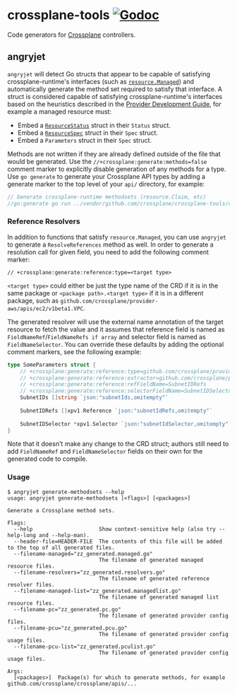 # crossplane-tools [![Godoc](https://img.shields.io/badge/godoc-reference-blue.svg)](https://godoc.org/github.com/crossplane/crossplane-tools)

Code generators for [Crossplane] controllers.

## angryjet

`angryjet` will detect Go structs that appear to be capable of satisfying
crossplane-runtime's interfaces (such as [`resource.Managed`]) and automatically
generate the method set required to satisfy that interface. A struct is
considered capable of satisfying crossplane-runtime's interfaces based on the
heuristics described in the [Provider Development Guide], for example a
managed resource must:

* Embed a [`ResourceStatus`] struct in their `Status` struct.
* Embed a [`ResourceSpec`] struct in their `Spec` struct.
* Embed a `Parameters` struct in their `Spec` struct.

Methods are not written if they are already defined outside of the file that
would be generated. Use the `//+crossplane:generate:methods=false` comment
marker to explicitly disable generation of any methods for a type. Use `go
generate` to generate your Crossplane API types by adding a generate marker to
the top level of your `api/` directory, for example:

```go
// Generate crossplane-runtime methodsets (resource.Claim, etc)
//go:generate go run ../vendor/github.com/crossplane/crossplane-tools/cmd/angryjet/main.go generate-methodsets ./...
```

### Reference Resolvers

In addition to functions that satisfy `resource.Managed`, you can use `angryjet`
to generate a `ResolveReferences` method as well. In order to generate a resolution
call for given field, you need to add the following comment marker:
```
// +crossplane:generate:reference:type=<target type>
```

`<target type>` could either be just the type name of the CRD if it is in the same
package or `<package path>.<target type>` if it is in a different package, such
as `github.com/crossplane/provider-aws/apis/ec2/v1beta1.VPC`.

The generated resolver will use the external name annotation of the target resource
to fetch the value and it assumes that reference field is named as
`FieldNameRef`/`FieldNameRefs if array` and selector field is named as 
`FieldNameSelector`. You can override these defaults by adding the optional comment
markers, see the following example:
```go
type SomeParameters struct {
    // +crossplane:generate:reference:type=github.com/crossplane/provider-aws/apis/ec2/v1beta1.Subnet
    // +crossplane:generate:reference:extractor=github.com/crossplane/provider-aws/apis/ec2/v1beta1.SubnetARN()
    // +crossplane:generate:reference:refFieldName=SubnetIDRefs
    // +crossplane:generate:reference:selectorFieldName=SubnetIDSelector
    SubnetIDs []string `json:"subnetIds,omitempty"`
    
    SubnetIDRefs []xpv1.Reference `json:"subnetIdRefs,omitempty"`
    
    SubnetIDSelector *xpv1.Selector `json:"subnetIdSelector,omitempty"`
}
```

Note that it doesn't make any change to the CRD struct; authors still need to
add `FieldNameRef` and `FieldNameSelector` fields on their own for the generated
code to compile.

### Usage

```console
$ angryjet generate-methodsets --help
usage: angryjet generate-methodsets [<flags>] [<packages>]

Generate a Crossplane method sets.

Flags:
  --help                     Show context-sensitive help (also try --help-long and --help-man).
  --header-file=HEADER-FILE  The contents of this file will be added to the top of all generated files.
  --filename-managed="zz_generated.managed.go"
                             The filename of generated managed resource files.
  --filename-resolvers="zz_generated.resolvers.go"
                             The filename of generated reference resolver files.
  --filename-managed-list="zz_generated.managedlist.go"
                             The filename of generated managed list resource files.
  --filename-pc="zz_generated.pc.go"
                             The filename of generated provider config files.
  --filename-pcu="zz_generated.pcu.go"
                             The filename of generated provider config usage files.
  --filename-pcu-list="zz_generated.pculist.go"
                             The filename of generated provider config usage files.

Args:
  [<packages>]  Package(s) for which to generate methods, for example github.com/crossplane/crossplane/apis/...
```

[Crossplane]: https://crossplane.io
[`resource.Managed`]: https://godoc.org/github.com/crossplane/crossplane-runtime/pkg/resource#Managed
[`ResourceSpec`]: https://godoc.org/github.com/crossplane/crossplane-runtime/apis/common/v1#ResourceSpec
[`ResourceStatus`]: https://godoc.org/github.com/crossplane/crossplane-runtime/apis/common/v1#ResourceStatus
[Provider Development Guide]: https://github.com/crossplane/crossplane/blob/master/contributing/guide-provider-development.md#defining-resource-kinds